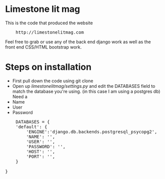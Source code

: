 Limestone lit mag
=========

This is the code that produced the website
<pre>
	http://limestonelitmag.com
</pre>

Feel free to grab or use any of the back end django work as well as the front end CSS/HTML bootstrap work. 



Steps on installation
======================
* First pull down the code using git clone
* Open up <i>limestonelitmag/settings.py</i> and edit the DATABASES field to match the database you're using. (in this case I am using a postgres db) Need a
* Name
* User
* Password
<pre>
	DATABASES = {
    'default': {
        'ENGINE':'django.db.backends.postgresql_psycopg2',
        'NAME': '',
        'USER': '',
        'PASSWORD': '',
        'HOST': '',
        'PORT': '',
    }

}
</pre>